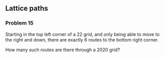 ## Lattice paths
### Problem 15

Starting in the top left corner of a 22 grid, and only being able to move to the right and down, there are exactly 6 routes to the bottom right corner.


How many such routes are there through a 2020 grid?

